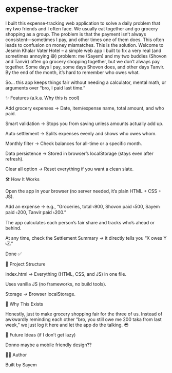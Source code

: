 # expense-tracker
I built this expense-tracking web application to solve a daily problem that my two friends and I often face. We usually eat together and go grocery shopping as a group. The problem is that the payment isn’t always consistent—sometimes I pay, and other times one of them does. This often leads to confusion on money mismatches. This is the solution.
Welcome to Jesmin Khalar Vater Hotel – a simple web app I built to fix a very real (and sometimes annoying 😅) problem:
me (Sayem) and my two buddies (Shovon and Tanvir) often go grocery shopping together, but we don’t always pay together.
Some days I pay, some days Shovon does, and other days Tanvir. By the end of the month, it’s hard to remember who owes what.

So… this app keeps things fair without needing a calculator, mental math, or arguments over “bro, I paid last time.”

✨ Features (a.k.a. Why this is cool)

Add grocery expenses → Date, item/expense name, total amount, and who paid.

Smart validation → Stops you from saving unless amounts actually add up.

Auto settlement → Splits expenses evenly and shows who owes whom.

Monthly filter → Check balances for all-time or a specific month.

Data persistence → Stored in browser’s localStorage (stays even after refresh).

Clear all option → Reset everything if you want a clean slate.

🛠️ How It Works

Open the app in your browser (no server needed, it’s plain HTML + CSS + JS).

Add an expense → e.g., “Groceries, total ৳900, Shovon paid ৳500, Sayem paid ৳200, Tanvir paid ৳200.”

The app calculates each person’s fair share and tracks who’s ahead or behind.

At any time, check the Settlement Summary → it directly tells you “X owes Y ৳Z.”

Done ✅

📂 Project Structure

index.html → Everything (HTML, CSS, and JS) in one file.

Uses vanilla JS (no frameworks, no build tools).

Storage → Browser localStorage.

🤝 Why This Exists

Honestly, just to make grocery shopping fair for the three of us.
Instead of awkwardly reminding each other “bro, you still owe me 200 taka from last week,”
we just log it here and let the app do the talking. 😎

📌 Future Ideas (if I don’t get lazy)

Donno maybe a mobile friendly design??

👨‍💻 Author

Built by Sayem
